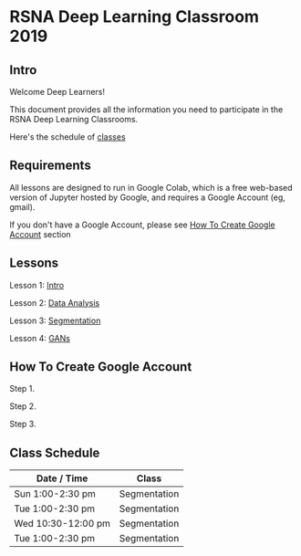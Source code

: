 
# RSNA Deep Learning Classroom 2019

## Intro

Welcome Deep Learners!  

This document provides all the information you need to participate in the RSNA Deep Learning Classrooms.

Here's the schedule of [classes](#class-schedule)


## Requirements

All lessons are designed to run in Google Colab, which is a free web-based version of Jupyter hosted by Google, and requires a Google Account (eg, gmail).

If you don't have a Google Account, please see [How To Create Google Account](#how-to-create-google-account) section

## Lessons

Lesson 1: [Intro](https://colab.research.google.com/github/ImagingInformatics/machine-learning/blob/master/SiiM2019/MLcourse_Notebook_1_update.ipynb)

Lesson 2: [Data Analysis](https://colab.research.google.com/github/ImagingInformatics/machine-learning/blob/master/SiiM2019/MLcourse_Notebook_1_update.ipynb)

Lesson 3: [Segmentation](https://colab.research.google.com/github/fangyi-mdai/rsna-2019-segmentation/blob/master/brain%20segmentation.ipynb)

Lesson 4: [GANs](https://colab.research.google.com/github/ImagingInformatics/machine-learning/blob/master/SiiM2019/MLcourse_Notebook_1_update.ipynb)


## How To Create Google Account

Step 1.

Step 2.

Step 3.

## Class Schedule

| Date / Time | Class |
| --- | --- |
| Sun 1:00-2:30 pm | Segmentation |
| Tue 1:00-2:30 pm | Segmentation |
| Wed 10:30-12:00 pm | Segmentation |
| Tue 1:00-2:30 pm | Segmentation |

	
